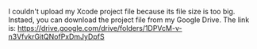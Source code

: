 I couldn't upload my Xcode project file because its file size is too big. Instaed, you can download the project file from my Google Drive.
The link is:  https://drive.google.com/drive/folders/1DPVcM-v-n3VfvkrGitQNofPxDmJyDpfS
